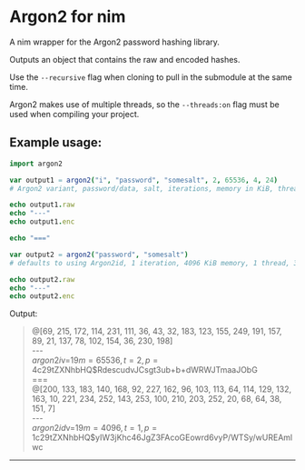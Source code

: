# Argon2 for nim
A nim wrapper for the Argon2 password hashing library.

Outputs an object that contains the raw and encoded hashes.


Use the `--recursive` flag when cloning to pull in the submodule at the same time.  

Argon2 makes use of multiple threads, so the `--threads:on` flag must be used when compiling your project.  

Example usage:
---
```nim
import argon2

var output1 = argon2("i", "password", "somesalt", 2, 65536, 4, 24)
# Argon2 variant, password/data, salt, iterations, memory in KiB, threads used, hash length

echo output1.raw
echo "---"
echo output1.enc

echo "==="

var output2 = argon2("password", "somesalt")
# defaults to using Argon2id, 1 iteration, 4096 KiB memory, 1 thread, 32byte hash length

echo output2.raw
echo "---"
echo output2.enc
```
Output:
> @[69, 215, 172, 114, 231, 111, 36, 43, 32, 183, 123, 155, 249, 191, 157, 89, 21, 137, 78, 102, 154, 36, 230, 198]  
> \---  
> $argon2i$v=19$m=65536,t=2,p=4$c29tZXNhbHQ$RdescudvJCsgt3ub+b+dWRWJTmaaJObG  
> \===  
> @[200, 133, 183, 140, 168, 92, 227, 162, 96, 103, 113, 64, 114, 129, 132, 163, 10, 221, 234, 252, 143, 253, 100, 210, 203, 252, 20, 68, 64, 38, 151, 7]  
> \---  
> $argon2id$v=19$m=4096,t=1,p=1$c29tZXNhbHQ$yIW3jKhc46JgZ3FAcoGEowrd6vyP/WTSy/wUREAmlwc  

---

